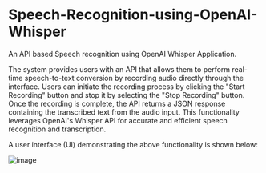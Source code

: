# Speech-Recognition-using-OpenAI-Whisper
An API based Speech recognition using OpenAI Whisper Application.

The system provides users with an API that allows them to perform real-time speech-to-text conversion by recording audio directly through the interface. Users can initiate the recording process by clicking the "Start Recording" button and stop it by selecting the "Stop Recording" button. Once the recording is complete, the API returns a JSON response containing the transcribed text from the audio input. This functionality leverages OpenAI's Whisper API for accurate and efficient speech recognition and transcription. 


A user interface (UI) demonstrating the above functionality is shown below:

![image](https://github.com/user-attachments/assets/99ce2edb-9cbd-4ff6-a2b4-b2627ee9ae2b)
